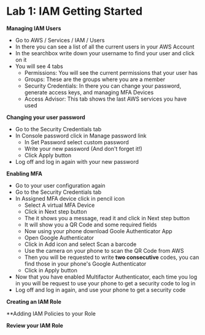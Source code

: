 # Lab 1: IAM Getting Started

**Managing IAM Users**
* Go to AWS / Services / IAM / Users
* In there you can see a list of all the current users in your AWS Account
* In the searchbox write down your username to find your user and click on it
* You will see 4 tabs
  * Permissions: You will see the current permissions that your user has
  * Groups: These are the groups where you are a member
  * Security Credentials: In there you can change your password, generate access keys, and managing MFA Devices
  * Access Advisor: This  tab shows the last AWS services you have used
 
 **Changing your user password**
 * Go to the Security Credentials tab
 * In Console password click in Manage password link
   * In Set Password select custom password
   * Write your new password (And don't forget it!)
   * Click Apply button
 * Log off and log in again with your new password
 
 **Enabling MFA**
* Go to your user configuration again
* Go to the Security Credentials tab
* In Assigned MFA device click in pencil icon
  * Select A virtual MFA Device
  * Click in Next step button
  * The it shows you a message, read it and click in Next step button
  * It will show you a QR Code and some required fields
  * Now using your phone download Goole Authenticator App
  * Open Google Authenticator
  * Click in Add icon and select Scan a barcode
  * Use the camera on your phone to scan the QR Code from AWS
  * Then you will be requested to write **two consecutive** codes, you can find those in your phone's Google Authenticator
  * Click in Apply button 
* Now that you have enabled Multifactor Authenticator, each time you log in you will be request to use your phone to get a security code to log in
* Log off and log in again, and use your phone to get a security code

**Creating an IAM Role**

**Adding IAM Policies to your Role

**Review your IAM Role**

  
